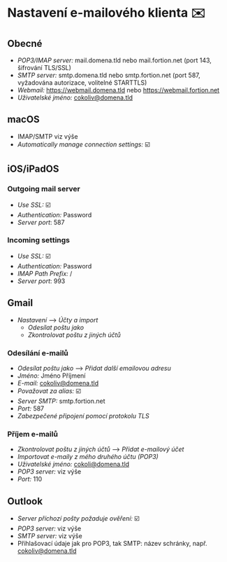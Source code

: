 # Nastavení e-mailového klienta ✉️

## Obecné
- _POP3/IMAP server:_	mail.domena.tld nebo mail.fortion.net (port 143, šifrování TLS/SSL)
- _SMTP server:_ smtp.domena.tld nebo smtp.fortion.net (port 587, vyžadována autorizace, volitelné STARTTLS)
- _Webmail:_ https://webmail.domena.tld nebo https://webmail.fortion.net
- _Uživatelské jméno:_ cokoliv@domena.tld

## macOS
- IMAP/SMTP viz výše
- _Automatically manage connection settings:_ ☑️

## iOS/iPadOS

### Outgoing mail server
- _Use SSL:_ ☑️
- _Authentication:_ Password
- _Server port_: 587

### Incoming settings
- _Use SSL:_ ☑️
- _Authentication:_ Password
- _IMAP Path Prefix:_ /
- _Server port_: 993

## Gmail
- _Nastavení_ –> _Účty a import_
  - _Odesílat poštu jako_
  - _Zkontrolovat poštu z jiných účtů_

### Odesílání e-mailů
- _Odesílat poštu jako_ –> _Přidat další emailovou adresu_
- _Jméno:_ Jméno Příjmení
- _E-mail:_ cokoliv@domena.tld
- _Považovat za alias:_ ☑️
- _Server SMTP:_ smtp.fortion.net
- _Port:_ 587
- _Zabezpečené připojení pomocí protokolu TLS_

### Příjem e-mailů
- _Zkontrolovat poštu z jiných účtů_ –> _Přidat e-mailový účet_
- _Importovat e-maily z mého druhého účtu (POP3)_
- _Uživatelské jméno:_ cokoli@domena.tld
- _POP3 server:_ viz výše
- _Port:_ 110

## Outlook
- _Server příchozí pošty požaduje ověření:_ ☑️
- _POP3 server:_ viz výše
- _SMTP server:_ viz výše
- Přihlašovací údaje jak pro POP3, tak SMTP: název schránky, např. cokoliv@domena.tld
